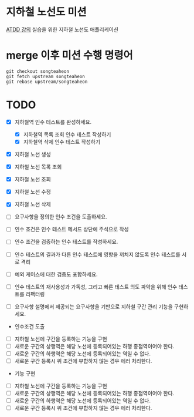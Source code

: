 # 지하철 노선도 미션
[ATDD 강의](https://edu.nextstep.camp/c/R89PYi5H) 실습을 위한 지하철 노선도 애플리케이션

# merge 이후 미션 수행 명령어
```
git checkout songteaheon  
git fetch upstream songteaheon  
git rebase upstream/songteaheon
```  


# TODO
- [x] 지하철역 인수 테스트를 완성하세요.
  - [x] 지하철역 목록 조회 인수 테스트 작성하기
  - [x] 지하철역 삭제 인수 테스트 작성하기

- [x] 지하철 노선 생성
- [x] 지하철 노선 목록 조회
- [x] 지하철 노선 조회
- [x] 지하철 노선 수정
- [x] 지하철 노선 삭제

- [ ] 요구사항을 정의한 인수 조건을 도출하세요.
- [ ] 인수 조건은 인수 테스트 메서드 상단에 주석으로 작성
- [ ] 인수 조건을 검증하는 인수 테스트를 작성하세요.
- [ ] 인수 테스트의 결과가 다른 인수 테스트에 영향을 끼치지 않도록 인수 테스트를 서로 격리
- [ ] 예외 케이스에 대한 검증도 포함하세요.
- [ ] 인수 테스트의 재사용성과 가독성, 그리고 빠른 테스트 의도 파악을 위해 인수 테스트를 리팩터링
- [ ] 요구사항 설명에서 제공되는 요구사항을 기반으로 지하철 구간 관리 기능을 구현하세요.

- 인수조건 도출
- [ ] 지하철 노선에 구간을 등록하는 기능을 구현
- [ ] 새로운 구간의 상행역은 해당 노선에 등록되어있는 하행 종점역이어야 한다.
- [ ] 새로운 구간의 하행역은 해당 노선에 등록되어있는 역일 수 없다.
- [ ] 새로운 구간 등록시 위 조건에 부합하지 않는 경우 에러 처리한다.

- 기능 구현
- [ ] 지하철 노선에 구간을 등록하는 기능을 구현
- [ ] 새로운 구간의 상행역은 해당 노선에 등록되어있는 하행 종점역이어야 한다.
- [ ] 새로운 구간의 하행역은 해당 노선에 등록되어있는 역일 수 없다.
- [ ] 새로운 구간 등록시 위 조건에 부합하지 않는 경우 에러 처리한다.